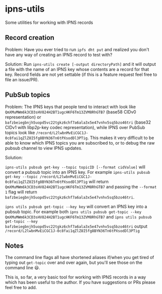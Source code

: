 # ipns-utils
Some utilities for working with IPNS records

## Record creation

Problem: Have you ever tried to run `ipfs dht put` and realized you don't have any way of creating an IPNS record to test with?

Solution: Run `ipns-utils create [-output directoryPath]` and it will output a file with the name of an IPNS key whose contents are a record for that key. Record fields are not yet settable (if this is a feature request feel free to file an issue/PR).

## PubSub topics

Problem: The IPNS keys that people tend to interact with look like `QmXMuMWm6k3CD3sHV824H2BT1ugcHKF6Tm13ZVM8RhGTB7` (base58 CIDv0 representation) or `bafzbeiegbnjh5uopd5vc22tgkz6chf7a6ala3x5e47vnhv5sq5bzo46tri` (base32 CIDv1 with libp2p-key codec representation), while IPNS over PubSub topics look like `/record/L2lwbnMvEiCGC1J-0c8fai1qZlZ8I5fg8BYN36Tn6tPXsodDl3PTig`. This makes it very difficult to be able to know which IPNS topics you are subscribed to, or to debug the raw pubsub channel to view IPNS updates.

Solution:

`ipns-utils pubsub get-key --topic topicID [--format cidValue]` will convert a pubsub topic into an IPNS key. For example `ipns-utils pubsub get-key --topic /record/L2lwbnMvEiCGC1J-0c8fai1qZlZ8I5fg8BYN36Tn6tPXsodDl3PTig` will return `QmXMuMWm6k3CD3sHV824H2BT1ugcHKF6Tm13ZVM8RhGTB7` and passing the `--format 1` flag will return `bafzbeiegbnjh5uopd5vc22tgkz6chf7a6ala3x5e47vnhv5sq5bzo46tri`.

`ipns utils pubsub get-topic --key key` will convert an IPNS key into a pubsub topic. For example both `ipns utils pubsub get-topic --key QmXMuMWm6k3CD3sHV824H2BT1ugcHKF6Tm13ZVM8RhGTB7` and `ipns utils pubsub get-topic --key bafzbeiegbnjh5uopd5vc22tgkz6chf7a6ala3x5e47vnhv5sq5bzo46tri` output `/record/L2lwbnMvEiCGC1J-0c8fai1qZlZ8I5fg8BYN36Tn6tPXsodDl3PTig`

## Notes

The command line flags all have shortened aliases if/when you get tired of typing out `get-topic` over and over again, but you'll see those on the command line 😃.

This is, so far, a very basic tool for working with IPNS records in a way which has been useful to the author. If you have suggestions or PRs please feel free to add.
